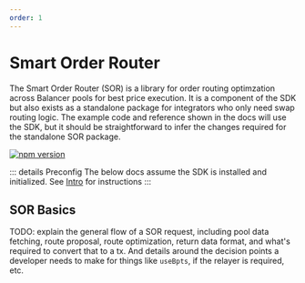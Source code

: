 ```yaml
---
order: 1
---
```

# Smart Order Router

The Smart Order Router (SOR) is a library for order routing optimzation across Balancer pools for best price execution. It is a component of the SDK but also exists as a standalone package for integrators who only need swap routing logic. The example code and reference shown in the docs will use the SDK, but it should be straightforward to infer the changes required for the standalone SOR package.

[![npm version](https://img.shields.io/npm/v/@balancer-labs/sor/latest.svg)](https://www.npmjs.com/package/@balancer-labs/sor/v/latest)

::: details Preconfig
The below docs assume the SDK is installed and initialized. See [Intro](../overview/README.md) for instructions
:::

## SOR Basics

TODO: explain the general flow of a SOR request, including pool data fetching, route proposal, route optimization, return data format, and what's required to convert that to a tx. And details around the decision points a developer needs to make for things like `useBpts`, if the relayer is required, etc.

```typescript

```